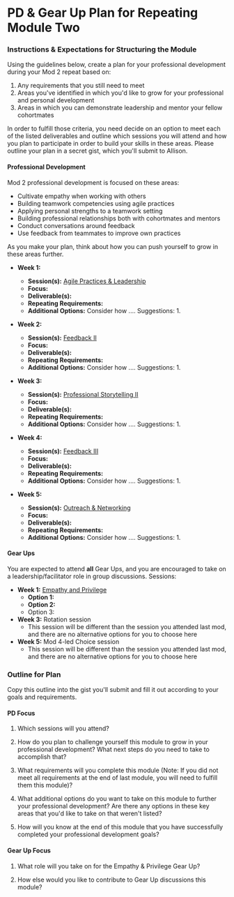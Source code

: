 # PD & Gear Up Plan for Repeating Module Two

### Instructions & Expectations for Structuring the Module
Using the guidelines below, create a plan for your professional development during your Mod 2 repeat based on:

1. Any requirements that you still need to meet 
2. Areas you've identified in which you'd like to grow for your professional and personal development
3. Areas in which you can demonstrate leadership and mentor your fellow cohortmates

In order to fulfill those criteria, you need decide on an option to meet each of the listed deliverables and outline which sessions you will attend and how you plan to participate in order to build your skills in these areas. Please outline your plan in a secret gist, which you'll submit to Allison. 

#### Professional Development
Mod 2 professional development is focused on these areas:

* Cultivate empathy when working with others
* Building teamwork competencies using agile practices
* Applying personal strengths to a teamwork setting
* Building professional relationships both with cohortmates and mentors
* Conduct conversations around feedback
* Use feedback from teammates to improve own practices

As you make your plan, think about how you can push yourself to grow in these areas further.

* **Week 1:**
   * **Session(s):** [Agile Practices & Leadership](https://github.com/turingschool/career-development-curriculum/blob/master/module_two/agile_practices_and_leadership.md)
   * **Focus:** 
   * **Deliverable(s):** 
   * **Repeating Requirements:** 
   * **Additional Options:** Consider how .... Suggestions:
      1. 

* **Week 2:**
   * **Session(s):** [Feedback II](https://github.com/turingschool/career-development-curriculum/blob/master/module_two/feedback_ii.md)
   * **Focus:** 
   * **Deliverable(s):** 
   * **Repeating Requirements:** 
   * **Additional Options:** Consider how .... Suggestions:
      1. 

* **Week 3:**
   * **Session(s):** [Professional Storytelling II](https://github.com/turingschool/career-development-curriculum/blob/master/module_two/professional_storytelling_ii.md)
   * **Focus:** 
   * **Deliverable(s):** 
   * **Repeating Requirements:** 
   * **Additional Options:** Consider how .... Suggestions:
      1. 

* **Week 4:**
   * **Session(s):** [Feedback III](https://github.com/turingschool/career-development-curriculum/blob/master/module_two/feedback_iii.md)
   * **Focus:** 
   * **Deliverable(s):** 
   * **Repeating Requirements:** 
   * **Additional Options:** Consider how .... Suggestions:
      1. 

* **Week 5:**
   * **Session(s):** [Outreach & Networking](https://github.com/turingschool/career-development-curriculum/blob/master/module_two/outreach_and_networking.md)
   * **Focus:** 
   * **Deliverable(s):** 
   * **Repeating Requirements:** 
   * **Additional Options:** Consider how .... Suggestions:
      1. 

#### Gear Ups 
You are expected to attend **all** Gear Ups, and you are encouraged to take on a leadership/facilitator role in group discussions. Sessions:

* **Week 1:** [Empathy and Privilege](https://github.com/turingschool/gear-up/blob/master/Mod2_Week1_Empathy_and_Privilege.markdown)
    * **Option 1:** 
    * **Option 2:**
    * Option 3: 
* **Week 3:** Rotation session
     * This session will be different than the session you attended last mod, and there are no alternative options for you to choose here
* **Week 5:** Mod 4-led Choice session 
     * This session will be different than the session you attended last mod, and there are no alternative options for you to choose here

### Outline for Plan
Copy this outline into the gist you'll submit and fill it out according to your goals and requirements.

#### PD Focus

1. Which sessions will you attend?

2. How do you plan to challenge yourself this module to grow in your professional development? What next steps do you need to take to accomplish that?

3. What requirements will you complete this module (Note: If you did not meet all requirements at the end of last module, you will need to fulfill them this module)?

4. What additional options do you want to take on this module to further your professional development? Are there any options in these key areas that you'd like to take on that weren't listed?

5. How will you know at the end of this module that you have successfully completed your professional development goals?

#### Gear Up Focus

1. What role will you take on for the Empathy & Privilege Gear Up? 

2. How else would you like to contribute to Gear Up discussions this module?

